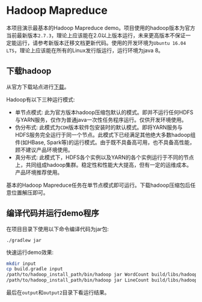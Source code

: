 # Hadoop Mapreduce
本项目演示最基本的Hadoop Mapreduce demo。项目使用的hadoop版本为官方当前最新版本`2.7.3`，理论上应该能在2.0以上版本运行，未来更高版本不保证一定能运行，请参考新版本迁移文档更新代码。使用的开发环境为`Ubuntu 16.04 LTS`，理论上应该能在所有的Linux发行版运行，运行环境为java 8。

## 下载hadoop
从官方下载站点进行[下载](http://www.apache.org/dyn/closer.cgi/hadoop/common/)。

Hadoop有以下三种运行模式:
- 单节点模式: 此为官方版本hadoop压缩包默认的模式。即并不运行任何HDFS与YARN服务，仅作为普通java一次性任务程序运行。仅供开发环境使用。
- 伪分布式: 此模式为`CDH`版本软件包安装时的默认模式。即将YARN服务与HDFS服务完全运行于同一个节点。此模式下已经满足其他绝大多数hadoop组件(如HBase, Spark等)的运行模式。由于既不具备高可用，也不具备高性能，顾不建议产品环境使用。
- 真分布式: 此模式下，HDFS各个实例以及YARN的各个实例运行于不同的节点上，共同组成hadoop集群。稳定性和性能大大提高，但有一定的运维成本。产品环境推荐使用。

基本的Hadoop Mapreduce任务在单节点模式即可运行。下载hadoop压缩包后任意位置解压即可。

## 编译代码并运行demo程序
在项目目录下使用以下命令编译代码为jar包:

    ./gradlew jar

快速运行demo效果:
```bash
mkdir input
cp build.gradle input
/path/to/hadoop_install_path/bin/hadoop jar WordCount build/libs/hadoop.jar input output
/path/to/hadoop_install_path/bin/hadoop jar LineCount build/libs/hadoop.jar input output2
```

最后在`output`和`output2`目录下看运行结果。

